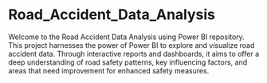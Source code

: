 # Road_Accident_Data_Analysis
Welcome to the Road Accident Data Analysis using Power BI repository. This project harnesses the power of Power BI to explore and visualize road accident data. Through interactive reports and dashboards, it aims to offer a deep understanding of road safety patterns, key influencing factors, and areas that need improvement for enhanced safety measures.
